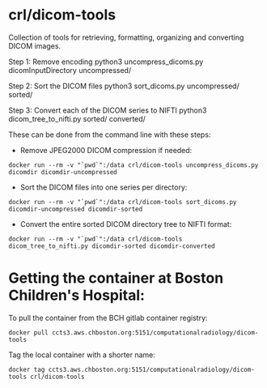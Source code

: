 # crl/dicom-tools
Collection of tools for retrieving, formatting, organizing and converting DICOM images.

Step 1: Remove encoding
python3 uncompress_dicoms.py dicomInputDirectory uncompressed/

Step 2: Sort the DICOM files
python3 sort_dicoms.py  uncompressed/ sorted/

Step 3: Convert each of the DICOM series to NIFTI
python3 dicom_tree_to_nifti.py sorted/ converted/

These can be done from the command line with these steps:

* Remove JPEG2000 DICOM compression if needed:
```
docker run --rm -v "`pwd`":/data crl/dicom-tools uncompress_dicoms.py dicomdir dicomdir-uncompressed
```

* Sort the DICOM files into one series per directory:
```
docker run --rm -v "`pwd`":/data crl/dicom-tools sort_dicoms.py dicomdir-uncompressed dicomdir-sorted
```

* Convert the entire sorted DICOM directory tree to NIFTI format:
```
docker run --rm -v "`pwd`":/data crl/dicom-tools dicom_tree_to_nifti.py dicomdir-sorted dicomdir-converted
```

# Getting the container at Boston Children's Hospital:

To pull the container from the BCH gitlab container registry:
```
docker pull ccts3.aws.chboston.org:5151/computationalradiology/dicom-tools
```

Tag the local container with a shorter name:

```
docker tag ccts3.aws.chboston.org:5151/computationalradiology/dicom-tools crl/dicom-tools
```

